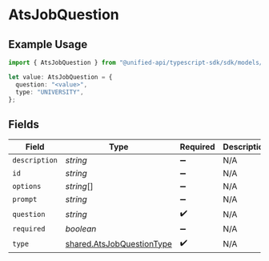 # AtsJobQuestion

## Example Usage

```typescript
import { AtsJobQuestion } from "@unified-api/typescript-sdk/sdk/models/shared";

let value: AtsJobQuestion = {
  question: "<value>",
  type: "UNIVERSITY",
};
```

## Fields

| Field                                                                         | Type                                                                          | Required                                                                      | Description                                                                   |
| ----------------------------------------------------------------------------- | ----------------------------------------------------------------------------- | ----------------------------------------------------------------------------- | ----------------------------------------------------------------------------- |
| `description`                                                                 | *string*                                                                      | :heavy_minus_sign:                                                            | N/A                                                                           |
| `id`                                                                          | *string*                                                                      | :heavy_minus_sign:                                                            | N/A                                                                           |
| `options`                                                                     | *string*[]                                                                    | :heavy_minus_sign:                                                            | N/A                                                                           |
| `prompt`                                                                      | *string*                                                                      | :heavy_minus_sign:                                                            | N/A                                                                           |
| `question`                                                                    | *string*                                                                      | :heavy_check_mark:                                                            | N/A                                                                           |
| `required`                                                                    | *boolean*                                                                     | :heavy_minus_sign:                                                            | N/A                                                                           |
| `type`                                                                        | [shared.AtsJobQuestionType](../../../sdk/models/shared/atsjobquestiontype.md) | :heavy_check_mark:                                                            | N/A                                                                           |